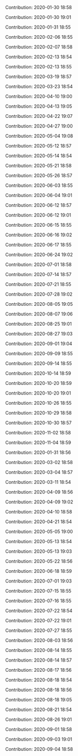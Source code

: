 Contribution: 2020-01-30 18:58

Contribution: 2020-01-30 19:01

Contribution: 2020-01-31 18:55

Contribution: 2020-02-06 18:55

Contribution: 2020-02-07 18:58

Contribution: 2020-02-13 18:54

Contribution: 2020-02-13 18:55

Contribution: 2020-03-19 18:57

Contribution: 2020-03-23 18:54

Contribution: 2020-04-10 19:00

Contribution: 2020-04-13 19:05

Contribution: 2020-04-22 19:07

Contribution: 2020-04-27 19:00

Contribution: 2020-05-04 19:08

Contribution: 2020-05-12 18:57

Contribution: 2020-05-14 18:54

Contribution: 2020-05-21 18:58

Contribution: 2020-05-26 18:57

Contribution: 2020-06-03 18:55

Contribution: 2020-06-04 19:01

Contribution: 2020-06-12 18:57

Contribution: 2020-06-12 19:01

Contribution: 2020-06-15 18:55

Contribution: 2020-06-16 19:02

Contribution: 2020-06-17 18:55

Contribution: 2020-06-24 19:02

Contribution: 2020-07-01 18:58

Contribution: 2020-07-14 18:57

Contribution: 2020-07-21 18:55

Contribution: 2020-07-28 19:02

Contribution: 2020-08-05 19:05

Contribution: 2020-08-07 19:06

Contribution: 2020-08-25 19:01

Contribution: 2020-08-27 19:03

Contribution: 2020-09-01 19:04

Contribution: 2020-09-09 18:55

Contribution: 2020-09-14 18:55

Contribution: 2020-10-14 18:59

Contribution: 2020-10-20 18:59

Contribution: 2020-10-20 19:01

Contribution: 2020-10-26 18:55

Contribution: 2020-10-29 18:58

Contribution: 2020-10-30 18:57

Contribution: 2020-11-02 18:58

Contribution: 2020-11-04 18:59

Contribution: 2020-01-31 18:56

Contribution: 2020-03-02 18:58

Contribution: 2020-03-04 18:57

Contribution: 2020-03-11 18:54

Contribution: 2020-04-09 18:56

Contribution: 2020-04-09 19:02

Contribution: 2020-04-10 18:58

Contribution: 2020-04-21 18:54

Contribution: 2020-05-05 19:00

Contribution: 2020-05-13 18:54

Contribution: 2020-05-13 19:03

Contribution: 2020-05-22 18:56

Contribution: 2020-06-18 18:59

Contribution: 2020-07-01 19:03

Contribution: 2020-07-15 18:55

Contribution: 2020-07-16 18:55

Contribution: 2020-07-22 18:54

Contribution: 2020-07-22 19:01

Contribution: 2020-07-27 18:55

Contribution: 2020-08-03 18:56

Contribution: 2020-08-14 18:55

Contribution: 2020-08-14 18:57

Contribution: 2020-08-17 18:56

Contribution: 2020-08-18 18:54

Contribution: 2020-08-18 18:56

Contribution: 2020-08-18 19:05

Contribution: 2020-08-21 18:54

Contribution: 2020-08-26 19:01

Contribution: 2020-09-01 18:58

Contribution: 2020-09-03 19:01

Contribution: 2020-09-04 18:58

